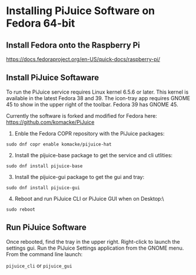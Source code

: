# Installing PiJuice Software on Fedora 64-bit

## Install Fedora onto the Raspberry Pi
https://docs.fedoraproject.org/en-US/quick-docs/raspberry-pi/

## Install PiJuice Softaware
To run the PiJuice service requires Linux kernel 6.5.6 or later. This kernel is available in the latest Fedora 38 and 39. The icon-tray app requires GNOME 45 to show in the upper right of the toolbar. Fedora 39 has GNOME 45. 

Currently the software is forked and modified for Fedora here:
https://github.com/komacke/PiJuice

1. Enble the Fedora COPR repository with the PiJuice packages:
```
sudo dnf copr enable komacke/pijuice-hat
```

2. Install the pijuice-base package to get the service and cli utlities:
```
sudo dnf install pijuice-base
```

3. Install the pijuice-gui package to get the gui and tray:
```
sudo dnf install pijuice-gui
```

4. Reboot and run PiJuice CLI or PiJuice GUI when on Desktop:\
```
sudo reboot
```

## Run PiJuice Software
Once rebooted, find the tray in the upper right. Right-click to launch the settings gui. Run the PiJuice Settings application from the GNOME menu. From the command line launch:

`pijuice_cli` or `pijuice_gui`
